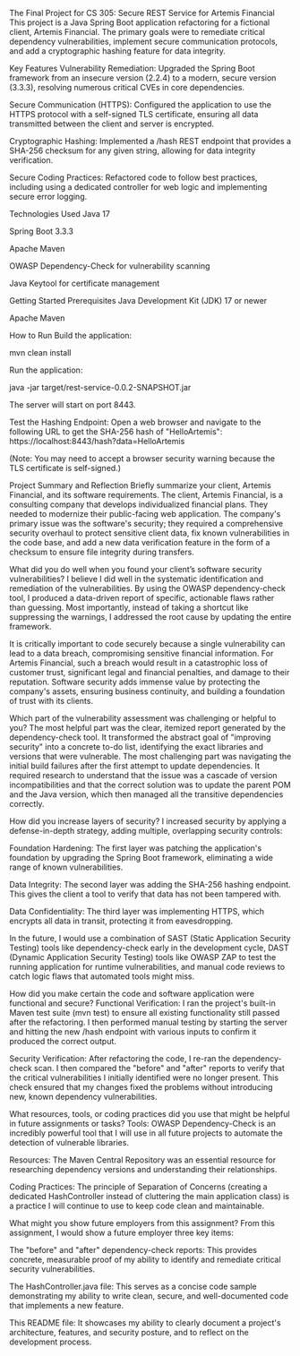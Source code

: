 The Final Project for CS 305: Secure REST Service for Artemis Financial
This project is a Java Spring Boot application refactoring for a fictional client, Artemis Financial. The primary goals were to remediate critical dependency vulnerabilities, implement secure communication protocols, and add a cryptographic hashing feature for data integrity.

Key Features 
Vulnerability Remediation: Upgraded the Spring Boot framework from an insecure version (2.2.4) to a modern, secure version (3.3.3), resolving numerous critical CVEs in core dependencies.

Secure Communication (HTTPS): Configured the application to use the HTTPS protocol with a self-signed TLS certificate, ensuring all data transmitted between the client and server is encrypted.

Cryptographic Hashing: Implemented a /hash REST endpoint that provides a SHA-256 checksum for any given string, allowing for data integrity verification.

Secure Coding Practices: Refactored code to follow best practices, including using a dedicated controller for web logic and implementing secure error logging.

Technologies Used 
Java 17

Spring Boot 3.3.3

Apache Maven

OWASP Dependency-Check for vulnerability scanning

Java Keytool for certificate management

Getting Started
Prerequisites
Java Development Kit (JDK) 17 or newer

Apache Maven

How to Run
Build the application:

mvn clean install

Run the application:

java -jar target/rest-service-0.0.2-SNAPSHOT.jar

The server will start on port 8443.

Test the Hashing Endpoint:
Open a web browser and navigate to the following URL to get the SHA-256 hash of "HelloArtemis":
https://localhost:8443/hash?data=HelloArtemis

(Note: You may need to accept a browser security warning because the TLS certificate is self-signed.)

Project Summary and Reflection
Briefly summarize your client, Artemis Financial, and its software requirements.
The client, Artemis Financial, is a consulting company that develops individualized financial plans. They needed to modernize their public-facing web application. The company's primary issue was the software's security; they required a comprehensive security overhaul to protect sensitive client data, fix known vulnerabilities in the code base, and add a new data verification feature in the form of a checksum to ensure file integrity during transfers.

What did you do well when you found your client’s software security vulnerabilities?
I believe I did well in the systematic identification and remediation of the vulnerabilities. By using the OWASP dependency-check tool, I produced a data-driven report of specific, actionable flaws rather than guessing. Most importantly, instead of taking a shortcut like suppressing the warnings, I addressed the root cause by updating the entire framework.

It is critically important to code securely because a single vulnerability can lead to a data breach, compromising sensitive financial information. For Artemis Financial, such a breach would result in a catastrophic loss of customer trust, significant legal and financial penalties, and damage to their reputation. Software security adds immense value by protecting the company's assets, ensuring business continuity, and building a foundation of trust with its clients.

Which part of the vulnerability assessment was challenging or helpful to you?
The most helpful part was the clear, itemized report generated by the dependency-check tool. It transformed the abstract goal of "improving security" into a concrete to-do list, identifying the exact libraries and versions that were vulnerable. The most challenging part was navigating the initial build failures after the first attempt to update dependencies. It required research to understand that the issue was a cascade of version incompatibilities and that the correct solution was to update the parent POM and the Java version, which then managed all the transitive dependencies correctly.

How did you increase layers of security?
I increased security by applying a defense-in-depth strategy, adding multiple, overlapping security controls:

Foundation Hardening: The first layer was patching the application's foundation by upgrading the Spring Boot framework, eliminating a wide range of known vulnerabilities.

Data Integrity: The second layer was adding the SHA-256 hashing endpoint. This gives the client a tool to verify that data has not been tampered with.

Data Confidentiality: The third layer was implementing HTTPS, which encrypts all data in transit, protecting it from eavesdropping.

In the future, I would use a combination of SAST (Static Application Security Testing) tools like dependency-check early in the development cycle, DAST (Dynamic Application Security Testing) tools like OWASP ZAP to test the running application for runtime vulnerabilities, and manual code reviews to catch logic flaws that automated tools might miss.

How did you make certain the code and software application were functional and secure?
Functional Verification: I ran the project's built-in Maven test suite (mvn test) to ensure all existing functionality still passed after the refactoring. I then performed manual testing by starting the server and hitting the new /hash endpoint with various inputs to confirm it produced the correct output.

Security Verification: After refactoring the code, I re-ran the dependency-check scan. I then compared the "before" and "after" reports to verify that the critical vulnerabilities I initially identified were no longer present. This check ensured that my changes fixed the problems without introducing new, known dependency vulnerabilities.

What resources, tools, or coding practices did you use that might be helpful in future assignments or tasks?
Tools: OWASP Dependency-Check is an incredibly powerful tool that I will use in all future projects to automate the detection of vulnerable libraries.

Resources: The Maven Central Repository was an essential resource for researching dependency versions and understanding their relationships.

Coding Practices: The principle of Separation of Concerns (creating a dedicated HashController instead of cluttering the main application class) is a practice I will continue to use to keep code clean and maintainable.

What might you show future employers from this assignment?
From this assignment, I would show a future employer three key items:

The "before" and "after" dependency-check reports: This provides concrete, measurable proof of my ability to identify and remediate critical security vulnerabilities.

The HashController.java file: This serves as a concise code sample demonstrating my ability to write clean, secure, and well-documented code that implements a new feature.

This README file: It showcases my ability to clearly document a project's architecture, features, and security posture, and to reflect on the development process.
